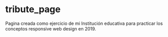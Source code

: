 # tribute_page
Pagina creada como ejercicio de mi Institución educativa para practicar los conceptos responsive web design en 2019.

